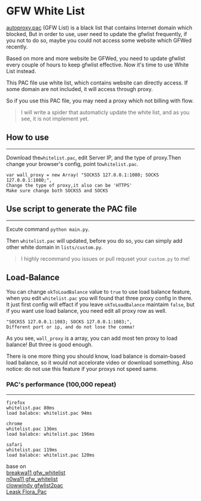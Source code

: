 # GFW White List 

[autoproxy.pac](https://autoproxy.org) (GFW List) is a black list that contains Internet domain  which blocked, But in order to use, user need to update the gfwlist frequently, if you not to do so, maybe you could not access some website which GFWed recently.

Based on more and more website be GFWed, you need to update gfwlist every couple of hours to keep  gfwlist effective. Now it's time to use White List instead.

This PAC file use white list, which contains website can directly access. If some domain are not included, it will access through proxy.

So if you use this PAC file, you may need a proxy which not billing with flow. 

>I will write a spider that automaticly update the white list, and as you see, it is not implement yet.

## How to use 
---------


Download the`whitelist.pac`, edit Server IP, and the type of proxy.Then change your browser's config, point to`whitelist.pac`.

	var wall_proxy = new Array( "SOCKS5 127.0.0.1:1080; SOCKS 127.0.0.1:1080;",
	Change the type of proxy,it also can be 'HTTPS'
    Make sure change both SOCKS5 and SOCKS


## Use script to generate the PAC file
---------

Excute command `python main.py`.

Then `whitelist.pac` will updated, before you do so, you can simply add other white domain in `lists/custom.py`. 

>I highly recommand you issues or pull requset your `custom.py` to me!


## Load-Balance

You can change `okToLoadBalance` value to `true` to use load balance feature, when you edit `whitelist.pac` you will found that three proxy config in there. It just first config will effact if you leave `okToLoadBalance` maintaim `false`, but if you want use load balance, you need edit all proxy row as well.

    "SOCKS5 127.0.0.1:1083; SOCKS 127.0.0.1:1083;",
    Different port or ip, and do not lose the comma!
    

As you see, `wall_proxy` is a array, you can add most ten proxy to load balance! But three is good enough.

There is one more thing you should know, load balance is domain-based load balance, so it would not accelorate video or download something. Also notice: do not use this feature if your proxys not speed same.




### PAC's performance (100,000 repeat)
----------------
    firefox  
    whitelist.pac 80ms 
    load balabce: whitelist.pac 94ms

    chrome  
    whitelist.pac 136ms
    load balabce: whitelist.pac 196ms

    safari  
    whitelist.pac 119ms  
    load balabce: whitelist.pac 120ms  

base on  
[breakwa11 gfw_whitelist](https://github.com/breakwa11/gfw_whitelist)  
[n0wa11 gfw_whitelist](https://github.com/n0wa11/gfw_whitelist)  
[clowwindy gfwlist2pac](https://github.com/clowwindy/gfwlist2pac)  
[Leask Flora_Pac](https://github.com/Leask/Flora_Pac)
